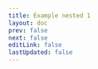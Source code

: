 ```yaml
---
title: Example nested 1 
layout: doc
prev: false
next: false
editLink: false
lastUpdated: false
---
```

